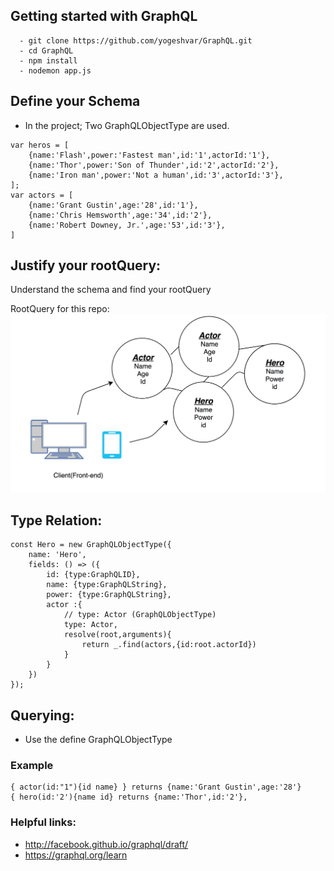 ## Getting started with GraphQL
```
  - git clone https://github.com/yogeshvar/GraphQL.git
  - cd GraphQL
  - npm install
  - nodemon app.js
```
## Define your Schema 
- In the project; Two GraphQLObjectType are used.
```
var heros = [
    {name:'Flash',power:'Fastest man',id:'1',actorId:'1'},
    {name:'Thor',power:'Son of Thunder',id:'2',actorId:'2'},
    {name:'Iron man',power:'Not a human',id:'3',actorId:'3'},
];
var actors = [
    {name:'Grant Gustin',age:'28',id:'1'},
    {name:'Chris Hemsworth',age:'34',id:'2'},
    {name:'Robert Downey, Jr.',age:'53',id:'3'},
]
```

## Justify your rootQuery:
Understand the schema and find your rootQuery

RootQuery for this repo:
![RootQuery](assets/graph.png)

## Type Relation: 
```
const Hero = new GraphQLObjectType({
    name: 'Hero',
    fields: () => ({
        id: {type:GraphQLID},
        name: {type:GraphQLString},
        power: {type:GraphQLString},
        actor :{
            // type: Actor (GraphQLObjectType) 
            type: Actor,
            resolve(root,arguments){
                return _.find(actors,{id:root.actorId})
            }
        } 
    })
});
```

## Querying:
- Use the define GraphQLObjectType
### Example
```
{ actor(id:"1"){id name} } returns {name:'Grant Gustin',age:'28'}
{ hero(id:'2'){name id} returns {name:'Thor',id:'2'},
```

### Helpful links:
- http://facebook.github.io/graphql/draft/
- https://graphql.org/learn
